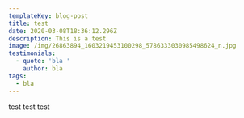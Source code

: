 ```yaml
---
templateKey: blog-post
title: test
date: 2020-03-08T18:36:12.296Z
description: This is a test
image: /img/26863894_1603219453100298_5786333030985498624_n.jpg
testimonials:
  - quote: 'bla '
    author: bla
tags:
  - bla
---
```

test test test